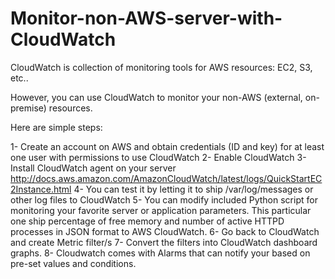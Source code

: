 # Monitor-non-AWS-server-with-CloudWatch

CloudWatch is collection of monitoring tools for AWS resources: EC2, S3, etc.. 

However, you can use CloudWatch to monitor your non-AWS (external, on-premise) resources. 

Here are simple steps: 

1- Create an account on AWS and obtain credentials (ID and key) for at least one user with permissions to use CloudWatch
2- Enable CloudWatch 
3- Install CloudWatch agent on your server 
   http://docs.aws.amazon.com/AmazonCloudWatch/latest/logs/QuickStartEC2Instance.html
4- You can test it by letting it to ship /var/log/messages or other log files to CloudWatch
5- You can modify included Python script for monitoring your favorite server or application parameters. This particular one ship percentage of free memory and number of active HTTPD processes in JSON format to AWS CloudWatch. 
6- Go back to CloudWatch and create Metric filter/s
7- Convert the filters into CloudWatch dashboard graphs. 
8- Cloudwatch comes with Alarms that can notify your based on pre-set values and conditions.


